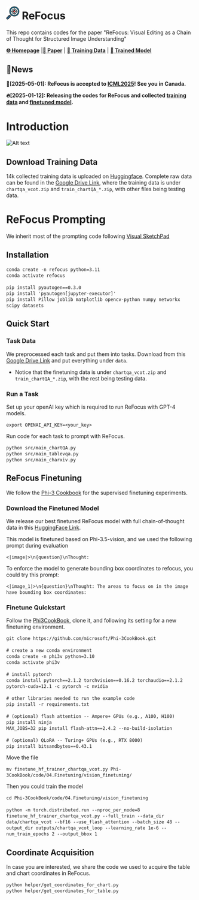 # <img src="assets/icon.png" width="35" /> ReFocus

This repo contains codes for the paper "ReFocus: Visual Editing as a Chain of Thought for Structured Image Understanding"

[**🌐 Homepage**](https://zeyofu.github.io/ReFocus/) |[**📑 Paper**](https://arxiv.org/abs/2501.05452) |  [**🤗 Training Data**](https://huggingface.co/datasets/ReFocus/ReFocus_Data) | [**🔗 Trained Model**](#download-the-finetuned-model)


## 🔔News

 **🎉[2025-05-01]: ReFocus is accepted to [ICML2025](https://icml.cc/)! See you in Canada.**
 
 **🔥[2025-01-12]: Releasing the codes for ReFocus and collected [training data](https://huggingface.co/datasets/ReFocus/ReFocus_Data) and [finetuned model](https://huggingface.co/Fiaa/ReFocus).**

# Introduction

![Alt text](assets/teaser.png)

## Download Training Data
14k collected training data is uploaded on [Huggingface](https://huggingface.co/datasets/ReFocus/ReFocus_Data).
Complete raw data can be found in the [Google Drive Link](https://drive.google.com/drive/folders/1Ic2BmpbGQ1pcZ6KabjmP9YxefKDq3TrN?usp=sharing), where the training data is under `chartqa_vcot.zip` and `train_chartQA_*.zip`, with other files being testing data.


# ReFocus Prompting
We inherit most of the prompting code following [Visual SketchPad](https://visualsketchpad.github.io/)

## Installation
```
conda create -n refocus python=3.11
conda activate refocus

pip install pyautogen==0.3.0
pip install 'pyautogen[jupyter-executor]'
pip install Pillow joblib matplotlib opencv-python numpy networkx scipy datasets
```

## Quick Start
### Task Data
We preprocessed each task and put them into tasks. Download from this [Google Drive Link](https://drive.google.com/drive/folders/1Ic2BmpbGQ1pcZ6KabjmP9YxefKDq3TrN?usp=sharing) and put everything under `data`.

* Notice that the finetuning data is under `chartqa_vcot.zip` and `train_chartQA_*.zip`, with the rest being testing data.

### Run a Task
Set up your openAI key which is required to run ReFocus with GPT-4 models.

```
export OPENAI_API_KEY=<your_key>
```

Run code for each task to prompt with ReFocus.
```
python src/main_chartQA.py
python src/main_tablevqa.py
python src/main_charxiv.py
```

## ReFocus Finetuning
We follow the [Phi-3 Cookbook](https://github.com/microsoft/Phi-3CookBook/blob/main/md/04.Fine-tuning/FineTuning_Vision.md) for the supervised finetuning experiments. 

### Download the Finetuned Model
We release our best finetuned ReFocus model with full chain-of-thought data in this [HuggingFace Link](https://huggingface.co/Fiaa/ReFocus).

This model is finetuned based on Phi-3.5-vision, and we used the following prompt during evaluation
```
<|image|>\n{question}\nThought:
```
To enforce the model to generate bounding box coordinates to refocus, you could try this prompt:
```
<|image_1|>\n{question}\nThought: The areas to focus on in the image have bounding box coordinates:
```

### Finetune Quickstart
Follow the [Phi3CookBook](https://github.com/microsoft/Phi-3CookBook/blob/main/md/04.Fine-tuning/FineTuning_Vision.md), clone it, and following its setting for a new finetuning environment. 

```
git clone https://github.com/microsoft/Phi-3CookBook.git

# create a new conda environment
conda create -n phi3v python=3.10
conda activate phi3v

# install pytorch
conda install pytorch==2.1.2 torchvision==0.16.2 torchaudio==2.1.2 pytorch-cuda=12.1 -c pytorch -c nvidia

# other libraries needed to run the example code
pip install -r requirements.txt

# (optional) flash attention -- Ampere+ GPUs (e.g., A100, H100)
pip install ninja
MAX_JOBS=32 pip install flash-attn==2.4.2 --no-build-isolation

# (optional) QLoRA -- Turing+ GPUs (e.g., RTX 8000)
pip install bitsandbytes==0.43.1
```
Move the file 
```
mv finetune_hf_trainer_chartqa_vcot.py Phi-3CookBook/code/04.Finetuning/vision_finetuning/
```

Then you could train the model
```
cd Phi-3CookBook/code/04.Finetuning/vision_finetuning

python -m torch.distributed.run --nproc_per_node=8 finetune_hf_trainer_chartqa_vcot.py --full_train --data_dir data/chartqa_vcot --bf16 --use_flash_attention --batch_size 48 --output_dir outputs/chartqa_vcot_loop --learning_rate 1e-6 --num_train_epochs 2 --output_bbox 1
```

## Coordinate Acquisition
In case you are interested, we share the code we used to acquire the table and chart coordinates in ReFocus. 
```
python helper/get_coordinates_for_chart.py
python helper/get_coordinates_for_table.py
```

